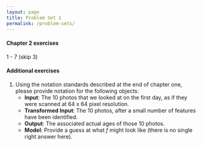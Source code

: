 ```yaml
---
layout: page
title: Problem Set 1
permalink: /problem-sets/
---
```


#### Chapter 2 exercises
1 - 7 (skip 3)

#### Additional exercises
1. Using the notation standards described at the end of chapter one, please 
provide notation for the following objects:
    - **Input**: The 10 photos that we looked at on the first day, as if they were scanned
    at 64 x 64 pixel resolution.
    - **Transformed Input**: The 10 photos, after a small number of features have
    been identified.
    - **Output**: The associated actual ages of those 10 photos.
    - **Model**: Provide a guess at what $f$ might look like (there is no single
    right answer here). 
    
    
